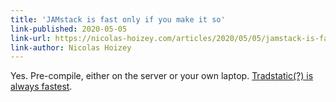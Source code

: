 ```yaml
---
title: 'JAMstack is fast only if you make it so'
link-published: 2020-05-05
link-url: https://nicolas-hoizey.com/articles/2020/05/05/jamstack-is-fast-only-if-you-make-it-so/
link-author: Nicolas Hoizey
---
```


Yes. Pre-compile, either on the server or your own laptop. [Tradstatic(?) is always fastest](/posts/static/).
